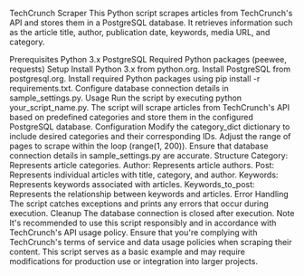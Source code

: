 TechCrunch Scraper
This Python script scrapes articles from TechCrunch's API and stores them in a PostgreSQL database. It retrieves information such as the article title, author, publication date, keywords, media URL, and category.

Prerequisites
Python 3.x
PostgreSQL
Required Python packages (peewee, requests)
Setup
Install Python 3.x from python.org.
Install PostgreSQL from postgresql.org.
Install required Python packages using pip install -r requirements.txt.
Configure database connection details in sample_settings.py.
Usage
Run the script by executing python your_script_name.py.
The script will scrape articles from TechCrunch's API based on predefined categories and store them in the configured PostgreSQL database.
Configuration
Modify the category_dict dictionary to include desired categories and their corresponding IDs.
Adjust the range of pages to scrape within the loop (range(1, 200)).
Ensure that database connection details in sample_settings.py are accurate.
Structure
Category: Represents article categories.
Author: Represents article authors.
Post: Represents individual articles with title, category, and author.
Keywords: Represents keywords associated with articles.
Keywords_to_post: Represents the relationship between keywords and articles.
Error Handling
The script catches exceptions and prints any errors that occur during execution.
Cleanup
The database connection is closed after execution.
Note
It's recommended to use this script responsibly and in accordance with TechCrunch's API usage policy.
Ensure that you're complying with TechCrunch's terms of service and data usage policies when scraping their content.
This script serves as a basic example and may require modifications for production use or integration into larger projects.
